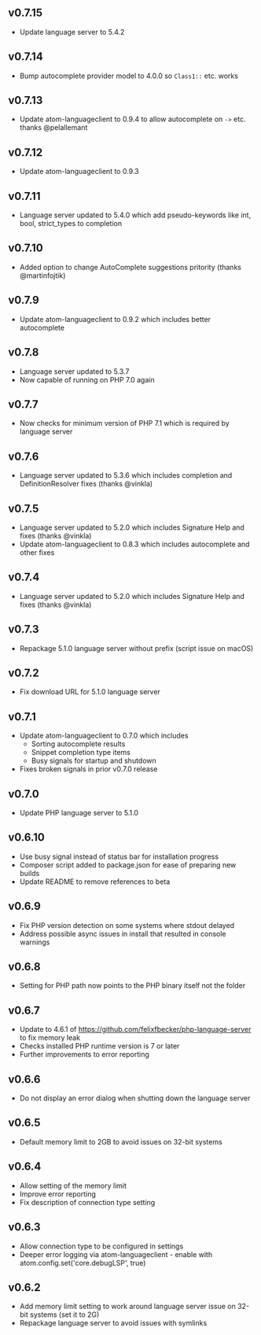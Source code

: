 ## v0.7.15

- Update language server to 5.4.2

## v0.7.14

- Bump autocomplete provider model to 4.0.0 so `Class1::` etc. works

## v0.7.13

- Update atom-languageclient to 0.9.4 to allow autocomplete on `->` etc. thanks @pelallemant

## v0.7.12

- Update atom-languageclient to 0.9.3

## v0.7.11

- Language server updated to 5.4.0 which add pseudo-keywords like int, bool, strict_types to completion

## v0.7.10

- Added option to change AutoComplete suggestions pritority (thanks @martinfojtik)

## v0.7.9

- Update atom-languageclient to 0.9.2 which includes better autocomplete

## v0.7.8

- Language server updated to 5.3.7
- Now capable of running on PHP 7.0 again

## v0.7.7

- Now checks for minimum version of PHP 7.1 which is required by language server

## v0.7.6

- Language server updated to 5.3.6 which includes completion and DefinitionResolver fixes (thanks @vinkla)

## v0.7.5

- Language server updated to 5.2.0 which includes Signature Help and fixes (thanks @vinkla)
- Update atom-languageclient to 0.8.3 which includes autocomplete and other fixes

## v0.7.4

- Language server updated to 5.2.0 which includes Signature Help and fixes (thanks @vinkla)

## v0.7.3

- Repackage 5.1.0 language server without prefix (script issue on macOS)

## v0.7.2

- Fix download URL for 5.1.0 language server

## v0.7.1

- Update atom-languageclient to 0.7.0 which includes
  - Sorting autocomplete results
  - Snippet completion type items
  - Busy signals for startup and shutdown
- Fixes broken signals in prior v0.7.0 release

## v0.7.0

- Update PHP language server to 5.1.0

## v0.6.10

- Use busy signal instead of status bar for installation progress
- Composer script added to package.json for ease of preparing new builds
- Update README to remove references to beta

## v0.6.9

- Fix PHP version detection on some systems where stdout delayed
- Address possible async issues in install that resulted in console warnings

## v0.6.8

- Setting for PHP path now points to the PHP binary itself not the folder

## v0.6.7

- Update to 4.6.1 of https://github.com/felixfbecker/php-language-server to fix memory leak
- Checks installed PHP runtime version is 7 or later
- Further improvements to error reporting

## v0.6.6

- Do not display an error dialog when shutting down the language server

## v0.6.5

- Default memory limit to 2GB to avoid issues on 32-bit systems

## v0.6.4

- Allow setting of the memory limit
- Improve error reporting
- Fix description of connection type setting

## v0.6.3

- Allow connection type to be configured in settings
- Deeper error logging via atom-languageclient - enable with atom.config.set('core.debugLSP', true)

## v0.6.2

- Add memory limit setting to work around language server issue on 32-bit systems (set it to 2G)
- Repackage language server to avoid issues with symlinks
